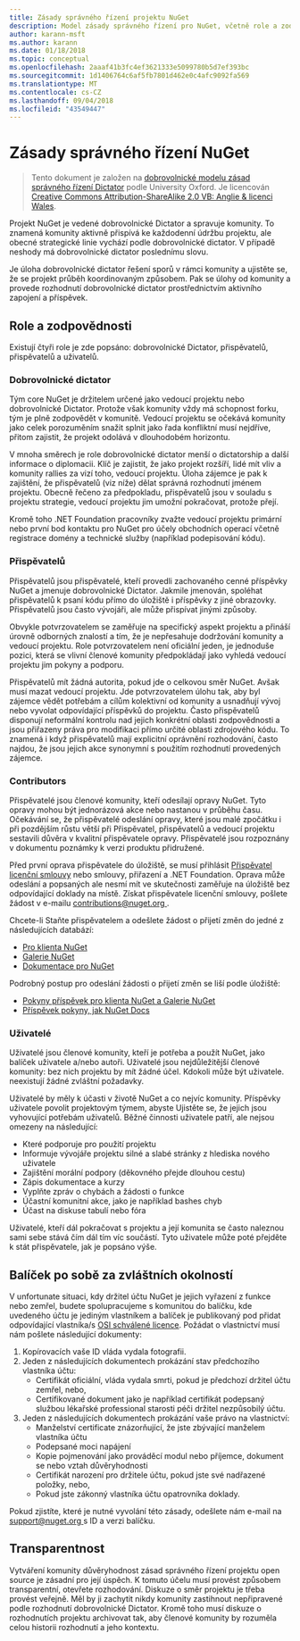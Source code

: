 ```yaml
---
title: Zásady správného řízení projektu NuGet
description: Model zásady správného řízení pro NuGet, včetně role a zodpovědnosti pro přispěvatelů, přispěvatelů a uživatelů.
author: karann-msft
ms.author: karann
ms.date: 01/18/2018
ms.topic: conceptual
ms.openlocfilehash: 2aaaf41b3fc4ef3621333e5099780b5d7ef393bc
ms.sourcegitcommit: 1d1406764c6af5fb7801d462e0c4afc9092fa569
ms.translationtype: MT
ms.contentlocale: cs-CZ
ms.lasthandoff: 09/04/2018
ms.locfileid: "43549447"
---
```

# <a name="nuget-governance"></a>Zásady správného řízení NuGet

> Tento dokument je založen na [dobrovolnické modelu zásad správného řízení Dictator](http://www.oss-watch.ac.uk/resources/benevolentdictatorgovernancemodel) podle University Oxford. Je licencován [Creative Commons Attribution-ShareAlike 2.0 VB: Anglie & licenci Wales](http://creativecommons.org/licenses/by-sa/2.0/uk/).

Projekt NuGet je vedené dobrovolnické Dictator a spravuje komunity. To znamená komunity aktivně přispívá ke každodenní údržbu projektu, ale obecné strategické linie vychází podle dobrovolnické dictator. V případě neshody má dobrovolnické dictator poslednímu slovu.

Je úloha dobrovolnické dictator řešení sporů v rámci komunity a ujistěte se, že se projekt průběh koordinovaným způsobem. Pak se úlohy od komunity a provede rozhodnutí dobrovolnické dictator prostřednictvím aktivního zapojení a příspěvek.

## <a name="roles-and-responsibilities"></a>Role a zodpovědnosti

Existují čtyři role je zde popsáno: dobrovolnické Dictator, přispěvatelů, přispěvatelů a uživatelů.

### <a name="benevolent-dictator"></a>Dobrovolnické dictator

Tým core NuGet je držitelem určené jako vedoucí projektu nebo dobrovolnické Dictator. Protože však komunity vždy má schopnost forku, tým je plně zodpovědět v komunitě. Vedoucí projektu se očekává komunity jako celek porozuměním snažit splnit jako řada konfliktní musí nejdříve, přitom zajistit, že projekt odolává v dlouhodobém horizontu.

V mnoha směrech je role dobrovolnické dictator menší o dictatorship a další informace o diplomacii. Klíč je zajistit, že jako projekt rozšíří, lidé mít vliv a komunity rallies za vizí toho, vedoucí projektu. Úloha zájemce je pak k zajištění, že přispěvatelů (viz níže) dělat správná rozhodnutí jménem projektu. Obecně řečeno za předpokladu, přispěvatelů jsou v souladu s projektu strategie, vedoucí projektu jim umožní pokračovat, protože přejí.

Kromě toho .NET Foundation pracovníky zvažte vedoucí projektu primární nebo první bod kontaktu pro NuGet pro účely obchodních operací včetně registrace domény a technické služby (například podepisování kódu).

### <a name="committers"></a>Přispěvatelů

Přispěvatelů jsou přispěvatelé, kteří provedli zachovaného cenné příspěvky NuGet a jmenuje dobrovolnické Dictator. Jakmile jmenován, spoléhat přispěvatelů k psaní kódu přímo do úložiště i příspěvky z jiné obrazovky. Přispěvatelů jsou často vývojáři, ale může přispívat jinými způsoby.

Obvykle potvrzovatelem se zaměřuje na specifický aspekt projektu a přináší úrovně odborných znalostí a tím, že je nepřesahuje dodržování komunity a vedoucí projektu. Role potvrzovatelem není oficiální jeden, je jednoduše pozici, která se vlivní členové komunity předpokládají jako vyhledá vedoucí projektu jim pokyny a podporu.

Přispěvatelů mít žádná autorita, pokud jde o celkovou směr NuGet. Avšak musí mazat vedoucí projektu. Jde potvrzovatelem úlohu tak, aby byl zájemce vědět potřebám a cílům kolektivní od komunity a usnadňují vývoj nebo vyvolat odpovídající příspěvků do projektu. Často přispěvatelů disponují neformální kontrolu nad jejich konkrétní oblasti zodpovědnosti a jsou přiřazeny práva pro modifikaci přímo určité oblasti zdrojového kódu. To znamená i když přispěvatelů mají explicitní oprávnění rozhodování, často najdou, že jsou jejich akce synonymní s použitím rozhodnutí provedených zájemce.

### <a name="contributors"></a>Contributors

Přispěvatelé jsou členové komunity, kteří odesílají opravy NuGet. Tyto opravy mohou být jednorázová akce nebo nastanou v průběhu času. Očekávání se, že přispěvatelé odeslání opravy, které jsou malé zpočátku i při pozdějším růstu větší při Přispěvatel, přispěvatelů a vedoucí projektu sestavili důvěra v kvalitní přispěvatele opravy. Přispěvatelé jsou rozpoznány v dokumentu poznámky k verzi produktu přidružené.

Před první oprava přispěvatele do úložiště, se musí přihlásit [Přispěvatel licenční smlouvy](http://en.wikipedia.org/wiki/Contributor_License_Agreement) nebo smlouvy, přiřazení a .NET Foundation. Oprava může odeslání a popsaných ale nesmí mít ve skutečnosti zaměřuje na úložiště bez odpovídající doklady na místě. Získat přispěvatele licenční smlouvy, pošlete žádost v e-mailu [ contributions@nuget.org ](mailto:contributions@nuget.org).

Chcete-li Staňte přispěvatelem a odešlete žádost o přijetí změn do jedné z následujících databází:

- [Pro klienta NuGet](https://github.com/NuGet/NuGet.Client)
- [Galerie NuGet](https://github.com/nuget/nugetgallery)
- [Dokumentace pro NuGet](https://github.com/nuget/nugetdocs)

Podrobný postup pro odeslání žádosti o přijetí změn se liší podle úložiště:

- [Pokyny příspěvek pro klienta NuGet a Galerie NuGet](https://github.com/NuGet/Home/wiki/Contributing-to-NuGet)
- [Příspěvek pokyny, jak NuGet Docs](https://github.com/NuGet/NuGetDocs/wiki/Contributing-to-NuGet-Documentation)

### <a name="users"></a>Uživatelé

Uživatelé jsou členové komunity, kteří je potřeba a použít NuGet, jako balíček uživatele a/nebo autoři. Uživatelé jsou nejdůležitější členové komunity: bez nich projektu by mít žádné účel. Kdokoli může být uživatele. neexistují žádné zvláštní požadavky.

Uživatelé by měly k účasti v životě NuGet a co nejvíc komunity. Příspěvky uživatele povolit projektovým týmem, abyste Ujistěte se, že jejich jsou vyhovující potřebám uživatelů. Běžné činnosti uživatele patří, ale nejsou omezeny na následující:

- Které podporuje pro použití projektu
- Informuje vývojáře projektu silné a slabé stránky z hlediska nového uživatele
- Zajištění morální podpory (děkovného přejde dlouhou cestu)
- Zápis dokumentace a kurzy
- Vyplňte zpráv o chybách a žádosti o funkce
- Účastní komunitní akce, jako je například bashes chyb
- Účast na diskuse tabulí nebo fóra

Uživatelé, kteří dál pokračovat s projektu a její komunita se často naleznou sami sebe stává čím dál tím víc součástí. Tyto uživatele může poté přejděte k stát přispěvatele, jak je popsáno výše.

## <a name="package-succession-under-special-circumstances"></a>Balíček po sobě za zvláštních okolností

V unfortunate situaci, kdy držitel účtu NuGet je jejich vyřazení z funkce nebo zemřel, budete spolupracujeme s komunitou do balíčku, kde uvedeného účtu je jediným vlastníkem a balíček je publikovaný pod přidat odpovídající vlastníka/s [OSI schválené licence](https://opensource.org/licenses/alphabetical). Požádat o vlastnictví musí nám pošlete následující dokumenty:

1. Kopírovacích vaše ID vláda vydala fotografii.
1. Jeden z následujících dokumentech prokázání stav předchozího vlastníka účtu: 
    - Certifikát oficiální, vláda vydala smrti, pokud je předchozí držitel účtu zemřel, nebo,
    - Certifikované dokument jako je například certifikát podepsaný službou lékařské professional starosti péči držitel nezpůsobilý účtu.
1. Jeden z následujících dokumentech prokázání vaše právo na vlastnictví: 
    - Manželství certificate znázorňující, že jste zbývající manželem vlastníka účtu
    - Podepsané moci napájení
    - Kopie pojmenování jako prováděcí modul nebo příjemce, dokument se nebo vztah důvěryhodnosti
    - Certifikát narození pro držitele účtu, pokud jste své nadřazené položky, nebo,
    - Pokud jste zákonný vlastníka účtu opatrovníka doklady.

Pokud zjistíte, které je nutné vyvolání této zásady, odešlete nám e-mail na [ support@nuget.org ](mailto:support@nuget.org) s ID a verzi balíčku.

## <a name="transparency"></a>Transparentnost

Vytváření komunity důvěryhodnost zásad správného řízení projektu open source je zásadní pro její úspěch. K tomuto účelu musí provést způsobem transparentní, otevřete rozhodování. Diskuze o směr projektu je třeba provést veřejně. Měl by ji zachytit nikdy komunity zastihnout nepřipravené podle rozhodnutí dobrovolnické Dictator. Kromě toho musí diskuze o rozhodnutích projektu archivovat tak, aby členové komunity by rozuměla celou historii rozhodnutí a jeho kontextu.

